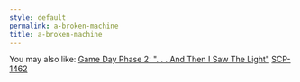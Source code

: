 ```yaml
---
style: default
permalink: a-broken-machine
title: a-broken-machine
---
```

You may also like:
[Game Day Phase 2: ". . . And Then I Saw The Light"](http://scp-wiki.net/gdp2-and-then-i-saw-the-light)
[SCP-1462](http://scp-wiki.net/scp-1462)